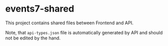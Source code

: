 # events7-shared

This project contains shared files between Frontend and API.

Note, that `api-types.json` file is automatically generated by API and should not be edited by the hand.
